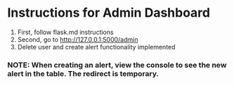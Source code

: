 # Instructions for Admin Dashboard

1. First, follow flask.md instructions
2. Second, go to http://127.0.0.1:5000/admin
3. Delete user and create alert functionality implemented

### NOTE: When creating an alert, view the console to see the new alert in the table. The redirect is temporary.